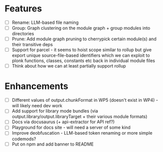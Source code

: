 # Features

- [ ] Rename: LLM-based file naming
- [ ] Group: Graph clustering on the module graph + group modules into directories
- [ ] Prune: Add module graph pruning to cherrypick certain module(s) and their transitive deps
- [ ] Support for parcel - it seems to hoist scope similar to rollup but give export unique source-file-based identifiers which we can exploit to plonk functions, classes, constants etc back in individual module files
- [ ] Think about how we can at least partially support rollup

# Enhancements

- [ ] Different values of output.chunkFormat in WP5 (doesn't exist in WP4) - will likely need dev work
- [ ] Add support for library mode bundles (via output.library/output.libraryTarget + their various module formats)
- [ ] Docs via docusaurus (+ api-extractor for API ref?)
- [ ] Playground for docs site - will need a server of some kind
- [ ] Improve deobfuscation - LLM-based token renaming or more simple codemods?
- [ ] Put on npm and add banner to README
